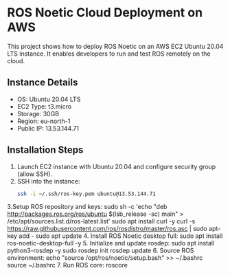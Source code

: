 # ROS Noetic Cloud Deployment on AWS

This project shows how to deploy ROS Noetic on an AWS EC2 Ubuntu 20.04 LTS instance. It enables developers to run and test ROS remotely on the cloud.

## Instance Details

- OS: Ubuntu 20.04 LTS  
- EC2 Type: t3.micro  
- Storage: 30GB  
- Region: eu-north-1  
- Public IP: 13.53.144.71

## Installation Steps

1. Launch EC2 instance with Ubuntu 20.04 and configure security group (allow SSH).  
2. SSH into the instance:  
   ```bash
   ssh -i ~/.ssh/ros-key.pem ubuntu@13.53.144.71
3.Setup ROS repository and keys:
sudo sh -c 'echo "deb http://packages.ros.org/ros/ubuntu $(lsb_release -sc) main" > /etc/apt/sources.list.d/ros-latest.list'
sudo apt install curl -y
curl -s https://raw.githubusercontent.com/ros/rosdistro/master/ros.asc | sudo apt-key add -
sudo apt update
4. Install ROS Noetic desktop full:
sudo apt install ros-noetic-desktop-full -y
5. Initialize and update rosdep:
sudo apt install python3-rosdep -y
sudo rosdep init
rosdep update
6. Source ROS environment:
echo "source /opt/ros/noetic/setup.bash" >> ~/.bashrc
source ~/.bashrc
7. Run ROS core:
roscore

